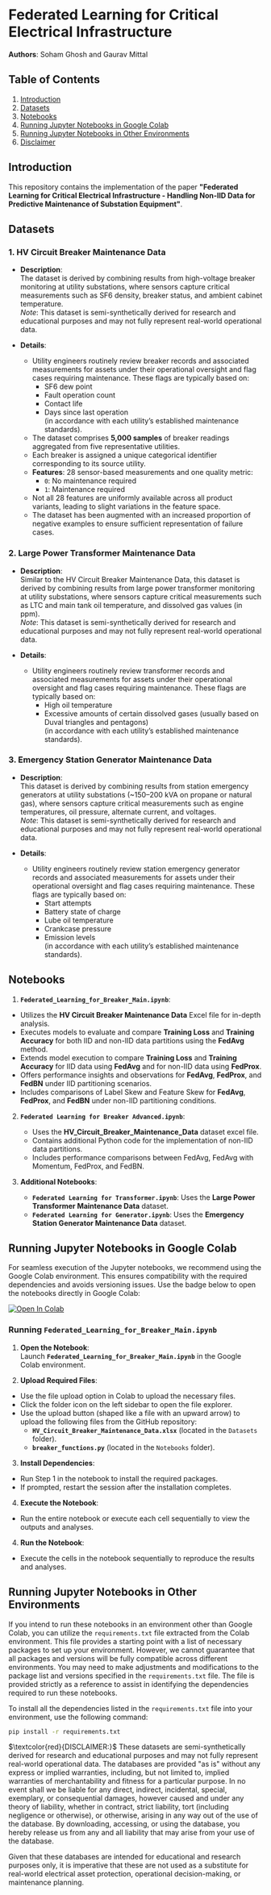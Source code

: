 # Federated Learning for Critical Electrical Infrastructure

**Authors**: Soham Ghosh and Gaurav Mittal

## Table of Contents

1. [Introduction](#introduction)
2. [Datasets](#datasets)
3. [Notebooks](#notebooks)
4. [Running Jupyter Notebooks in Google Colab](#running-jupyter-notebooks-in-google-colab)
5. [Running Jupyter Notebooks in Other Environments](#running-jupyter-notebooks-in-other-environments)
6. [Disclaimer](#disclaimer)


## Introduction

This repository contains the implementation of the paper **"Federated Learning for Critical Electrical Infrastructure - Handling Non-IID Data for Predictive Maintenance of Substation Equipment"**.


## Datasets

### 1. HV Circuit Breaker Maintenance Data

- **Description**:  
  The dataset is derived by combining results from high-voltage breaker monitoring at utility substations, where sensors capture critical measurements such as SF6 density, breaker status, and ambient cabinet temperature.  
  *Note*: This dataset is semi-synthetically derived for research and educational purposes and may not fully represent real-world operational data.

- **Details**:
  - Utility engineers routinely review breaker records and associated measurements for assets under their operational oversight and flag cases requiring maintenance. These flags are typically based on:
    - SF6 dew point
    - Fault operation count
    - Contact life
    - Days since last operation  
    (in accordance with each utility’s established maintenance standards).
  - The dataset comprises **5,000 samples** of breaker readings aggregated from five representative utilities.
  - Each breaker is assigned a unique categorical identifier corresponding to its source utility.
  - **Features**: 28 sensor-based measurements and one quality metric:
    - `0`: No maintenance required
    - `1`: Maintenance required
  - Not all 28 features are uniformly available across all product variants, leading to slight variations in the feature space.
  - The dataset has been augmented with an increased proportion of negative examples to ensure sufficient representation of failure cases.


### 2. Large Power Transformer Maintenance Data

- **Description**:  
  Similar to the HV Circuit Breaker Maintenance Data, this dataset is derived by combining results from large power transformer monitoring at utility substations, where sensors capture critical measurements such as LTC and main tank oil temperature, and dissolved gas values (in ppm).  
  *Note*: This dataset is semi-synthetically derived for research and educational purposes and may not fully represent real-world operational data.

- **Details**:
  - Utility engineers routinely review transformer records and associated measurements for assets under their operational oversight and flag cases requiring maintenance. These flags are typically based on:
    - High oil temperature
    - Excessive amounts of certain dissolved gases (usually based on Duval triangles and pentagons)  
    (in accordance with each utility’s established maintenance standards).


### 3. Emergency Station Generator Maintenance Data

- **Description**:  
  This dataset is derived by combining results from station emergency generators at utility substations (~150–200 kVA on propane or natural gas), where sensors capture critical measurements such as engine temperatures, oil pressure, alternate current, and voltages.  
  *Note*: This dataset is semi-synthetically derived for research and educational purposes and may not fully represent real-world operational data.

- **Details**:
  - Utility engineers routinely review station emergency generator records and associated measurements for assets under their operational oversight and flag cases requiring maintenance. These flags are typically based on:
    - Start attempts
    - Battery state of charge
    - Lube oil temperature
    - Crankcase pressure
    - Emission levels  
    (in accordance with each utility’s established maintenance standards).


## Notebooks

1. **`Federated_Learning_for_Breaker_Main.ipynb`**:
  - Utilizes the **HV Circuit Breaker Maintenance Data** Excel file for in-depth analysis.
  - Executes models to evaluate and compare **Training Loss** and **Training Accuracy** for both IID and non-IID data partitions using the **FedAvg** method.
  - Extends model execution to compare **Training Loss** and **Training Accuracy** for IID data using **FedAvg** and for non-IID data using **FedProx**.
  - Offers performance insights and observations for **FedAvg**, **FedProx**, and **FedBN** under IID partitioning scenarios.
  - Includes comparisons of Label Skew and Feature Skew for **FedAvg**, **FedProx**, and **FedBN** under non-IID partitioning conditions.

2. **`Federated Learning for Breaker Advanced.ipynb`**:
   - Uses the **HV_Circuit_Breaker_Maintenance_Data** dataset excel file.
   - Contains additional Python code for the implementation of non-IID data partitions.
   - Includes performance comparisons between FedAvg, FedAvg with Momentum, FedProx, and FedBN.

3. **Additional Notebooks**:
   - **`Federated Learning for Transformer.ipynb`**: Uses the **Large Power Transformer Maintenance Data** dataset.
   - **`Federated Learning for Generator.ipynb`**: Uses the **Emergency Station Generator Maintenance Data** dataset.


## Running Jupyter Notebooks in Google Colab

For seamless execution of the Jupyter notebooks, we recommend using the Google Colab environment. This ensures compatibility with the required dependencies and avoids versioning issues. Use the badge below to open the notebooks directly in Google Colab:

[![Open In Colab](https://colab.research.google.com/assets/colab-badge.svg)](https://colab.research.google.com/github/sghosh27/Federated-Learning-for-Critical-Electrical-Infrastructure-Maintenance/)


### Running **`Federated_Learning_for_Breaker_Main.ipynb`**

1. **Open the Notebook**:  
  Launch **`Federated_Learning_for_Breaker_Main.ipynb`** in the Google Colab environment.

2. **Upload Required Files**:  
  - Use the file upload option in Colab to upload the necessary files.  
  - Click the folder icon on the left sidebar to open the file explorer.  
  - Use the upload button (shaped like a file with an upward arrow) to upload the following files from the GitHub repository:
    - **`HV_Circuit_Breaker_Maintenance_Data.xlsx`** (located in the `Datasets` folder).
    - **`breaker_functions.py`** (located in the `Notebooks` folder).

3. **Install Dependencies**:  
  - Run Step 1 in the notebook to install the required packages.  
  - If prompted, restart the session after the installation completes.

4. **Execute the Notebook**:  
  - Run the entire notebook or execute each cell sequentially to view the outputs and analyses.

4. **Run the Notebook**:  
  - Execute the cells in the notebook sequentially to reproduce the results and analyses.



## Running Jupyter Notebooks in Other Environments
If you intend to run these notebooks in an environment other than Google Colab, you can utilize the `requirements.txt` file extracted from the Colab environment. This file provides a starting point with a list of necessary packages to set up your environment. However, we cannot guarantee that all packages and versions will be fully compatible across different environments. You may need to make adjustments and modifications to the package list and versions specified in the `requirements.txt` file. The file is provided strictly as a reference to assist in identifying the dependencies required to run these notebooks.

To install all the dependencies listed in the `requirements.txt` file into your environment, use the following command:

```bash
pip install -r requirements.txt
```


$\textcolor{red}{DISCLAIMER:}$
These datasets are semi-synthetically derived for research and educational purposes and may not fully represent real-world operational data. The databases are provided "as is" without any express or implied warranties, including, but not limited to, implied warranties of merchantability and fitness for a particular purpose. In no event shall we be liable for any direct, indirect, incidental, special, exemplary, or consequential damages, however caused and under any theory of liability, whether in contract, strict liability, tort (including negligence or otherwise), or otherwise, arising in any way out of the use of the database. By downloading, accessing, or using the database, you hereby release us from any and all liability that may arise from your use of the database. 

Given that these databases are intended for educational and research purposes only, it is imperative that these are not used as a substitute for real-world electrical asset protection, operational decision-making, or maintenance planning.